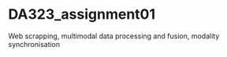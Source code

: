 # DA323_assignment01
Web scrapping, multimodal data processing and fusion, modality synchronisation
